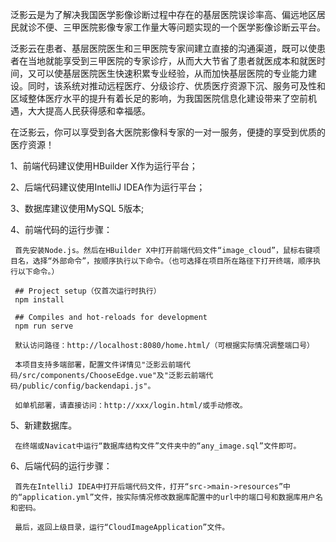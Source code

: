 泛影云是为了解决我国医学影像诊断过程中存在的基层医院误诊率高、偏远地区居民就诊不便、三甲医院影像专家工作量大等问题实现的一个医学影像诊断云平台。

泛影云在患者、基层医院医生和三甲医院专家间建立直接的沟通渠道，既可以使患者在当地就能享受到三甲医院的专家诊疗，从而大大节省了患者就医成本和就医时间，又可以使基层医院医生快速积累专业经验，从而加快基层医院的专业能力建设。同时，该系统对推动远程医疗、分级诊疗、优质医疗资源下沉、服务可及性和区域整体医疗水平的提升有着长足的影响，为我国医院信息化建设带来了空前机遇，大大提高人民获得感和幸福感。

在泛影云，你可以享受到各大医院影像科专家的一对一服务，便捷的享受到优质的医疗资源！

1、前端代码建议使用HBuilder X作为运行平台；

2、后端代码建议使用IntelliJ IDEA作为运行平台；

3、数据库建议使用MySQL 5版本;

4、前端代码的运行步骤：

     首先安装Node.js。然后在HBuilder X中打开前端代码文件“image_cloud”，鼠标右键项目名，选择“外部命令”，按顺序执行以下命令。（也可选择在项目所在路径下打开终端，顺序执行以下命令。）
     
     ## Project setup（仅首次运行时执行）
     npm install

     ## Compiles and hot-reloads for development
     npm run serve

     默认访问路径：http://localhost:8080/home.html/（可根据实际情况调整端口号）

     本项目支持多端部署，配置文件详情见"泛影云前端代码/src/components/ChooseEdge.vue"及"泛影云前端代码/public/config/backendapi.js"。
     
     如单机部署，请直接访问：http://xxx/login.html/或手动修改。

5、新建数据库。
     
     在终端或Navicat中运行“数据库结构文件”文件夹中的“any_image.sql”文件即可。

6、后端代码的运行步骤：
     
     首先在IntelliJ IDEA中打开后端代码文件，打开“src->main->resources”中的“application.yml”文件，按实际情况修改数据库配置中的url中的端口号和数据库用户名和密码。
     
     最后，返回上级目录，运行“CloudImageApplication”文件。
